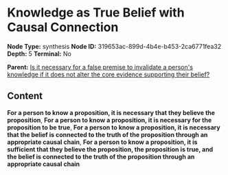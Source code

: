 # Knowledge as True Belief with Causal Connection

**Node Type:** synthesis
**Node ID:** 319653ac-899d-4b4e-b453-2ca6771fea32
**Depth:** 5
**Terminal:** No

**Parent:** [Is it necessary for a false premise to invalidate a person's knowledge if it does not alter the core evidence supporting their belief?](is-it-necessary-for-a-false-premise-to-invalidate-a-persons-knowledge-if-it-does-not-alter-the-core-evidence-supporting-their-belief-antithesis-5e901e49-8afa-42b0-b24d-1330c6f8b8ab.md)

## Content

**For a person to know a proposition, it is necessary that they believe the proposition**, **For a person to know a proposition, it is necessary for the proposition to be true**, **For a person to know a proposition, it is necessary that the belief is connected to the truth of the proposition through an appropriate causal chain**, **For a person to know a proposition, it is sufficient that they believe the proposition, the proposition is true, and the belief is connected to the truth of the proposition through an appropriate causal chain**
